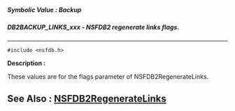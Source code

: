 ##### Symbolic Value : Backup
##### DB2BACKUP_LINKS_xxx - NSFDB2 regenerate links flags.
---
```
#include <nsfdb.h>
```
**Description :**

These values are for the flags parameter of NSFDB2RegenerateLinks.

**See Also :**
[NSFDB2RegenerateLinks](/domino-c-api-docs/reference/Func/NSFDB2RegenerateLinks)
---
